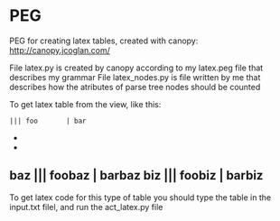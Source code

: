 # PEG
PEG for creating latex tables, created with canopy: http://canopy.jcoglan.com/

File latex.py is created by canopy according to my latex.peg file that describes my grammar
File latex_nodes.py is file written by me that describes how the atributes of parse tree nodes should be counted

To get latex table from the view, like this:

    ||| foo       | bar
-
-
baz ||| foobaz | barbaz
biz  ||| foobiz   | barbiz
-

To get latex code for this type of table you should type the table in the input.txt filel, and run the act_latex.py file
